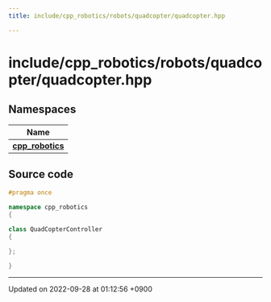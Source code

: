```yaml
---
title: include/cpp_robotics/robots/quadcopter/quadcopter.hpp

---
```


# include/cpp_robotics/robots/quadcopter/quadcopter.hpp



## Namespaces

| Name           |
| -------------- |
| **[cpp_robotics](/cpp_robotics/doxybook/Namespaces/namespacecpp__robotics/)**  |




## Source code

```cpp
#pragma once

namespace cpp_robotics
{

class QuadCopterController
{

};

}
```


-------------------------------

Updated on 2022-09-28 at 01:12:56 +0900
